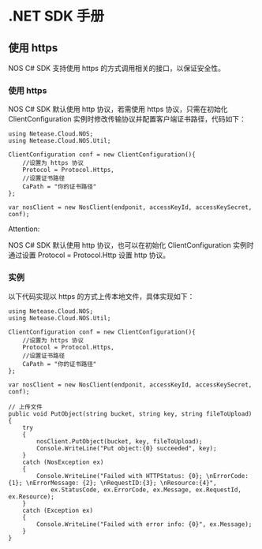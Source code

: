 # .NET SDK 手册

## 使用 https

NOS C# SDK 支持使用 https 的方式调用相关的接口，以保证安全性。

### 使用 https
NOS C# SDK 默认使用 http 协议，若需使用 https 协议，只需在初始化 ClientConfiguration 实例时修改传输协议并配置客户端证书路径，代码如下：

	using Netease.Cloud.NOS;
	using Netease.Cloud.NOS.Util;

	ClientConfiguration conf = new ClientConfiguration(){
	    //设置为 https 协议
	    Protocol = Protocol.Https,
	    //设置证书路径
	    CaPath = "你的证书路径"
	};

	var nosClient = new NosClient(endponit, accessKeyId, accessKeySecret, conf);

<span>Attention:</span><div class="alertContent">NOS C# SDK 默认使用 http 协议，也可以在初始化 ClientConfiguration 实例时通过设置 Protocol = Protocol.Http 设置 http 协议。</div>

### 实例
以下代码实现以 https 的方式上传本地文件，具体实现如下：

	using Netease.Cloud.NOS;
	using Netease.Cloud.NOS.Util;

	ClientConfiguration conf = new ClientConfiguration(){
	    //设置为 https 协议
	    Protocol = Protocol.Https,
	    //设置证书路径
	    CaPath = "你的证书路径"
	};

	var nosClient = new NosClient(endponit, accessKeyId, accessKeySecret, conf);

	// 上传文件
	public void PutObject(string bucket, string key, string fileToUpload)
	{
	    try
	    {
	        nosClient.PutObject(bucket, key, fileToUpload);
	        Console.WriteLine("Put object:{0} succeeded", key);
	    }
	    catch (NosException ex)
	    {
	        Console.WriteLine("Failed with HTTPStatus: {0}; \nErrorCode: {1}; \nErrorMessage: {2}; \nRequestID:{3}; \nResource:{4}",
	            ex.StatusCode, ex.ErrorCode, ex.Message, ex.RequestId, ex.Resource);
	    }
	    catch (Exception ex)
	    {
	        Console.WriteLine("Failed with error info: {0}", ex.Message);
	    }
	}